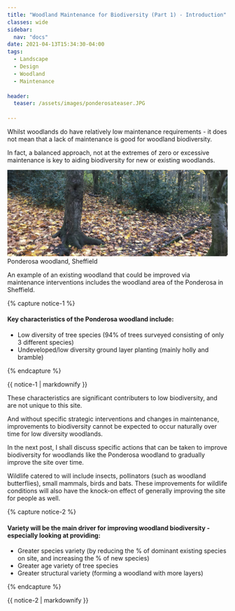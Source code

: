 ```yaml
---
title: "Woodland Maintenance for Biodiversity (Part 1) - Introduction"
classes: wide
sidebar:
  nav: "docs"
date: 2021-04-13T15:34:30-04:00
tags:
  - Landscape
  - Design
  - Woodland
  - Maintenance
  
header:
  teaser: /assets/images/ponderosateaser.JPG
  
---
```


Whilst woodlands do have relatively low maintenance requirements - it does not mean that a lack of maintenance is good for woodland biodiversity.

In fact, a balanced approach, not at the extremes of zero or excessive maintenance is key to aiding biodiversity for new or existing woodlands.

<img src="/assets/images/ponderosateaser.JPG" alt="">
<figcaption>Ponderosa woodland, Sheffield</figcaption>


An example of an existing woodland that could be improved via maintenance interventions includes the woodland area of the Ponderosa in Sheffield.

{% capture notice-1 %}

#### Key characteristics of the Ponderosa woodland include:

* Low diversity of tree species (94% of trees surveyed consisting of only 3 different species)
* Undeveloped/low diversity ground layer planting (mainly holly and bramble)

{% endcapture %}

<div class="notice">
  {{ notice-1 | markdownify }}
</div>

<p style="text-align: justify;">
  
These characteristics are significant contributers to low biodiversity, and are not unique to this site.

And without specific strategic interventions and changes in maintenance, improvements to biodiversity cannot be expected to occur naturally over time for low diversity woodlands.

In the next post, I shall discuss specific actions that can be taken to improve biodiversity for woodlands like the Ponderosa woodland to gradually improve the site over time.

Wildlife catered to will include insects, pollinators (such as woodland butterflies), small mammals, birds and bats. These improvements for wildlife conditions will also have the knock-on effect of generally improving the site for people as well.
</p>

{% capture notice-2 %}

#### Variety will be the main driver for improving woodland biodiversity - especially looking at providing:

* Greater species variety (by reducing the % of dominant existing species on site, and increasing the % of new species)
* Greater age variety of tree species
* Greater structural variety (forming a woodland with more layers)

{% endcapture %}

<div class="notice">
  {{ notice-2 | markdownify }}
</div>
